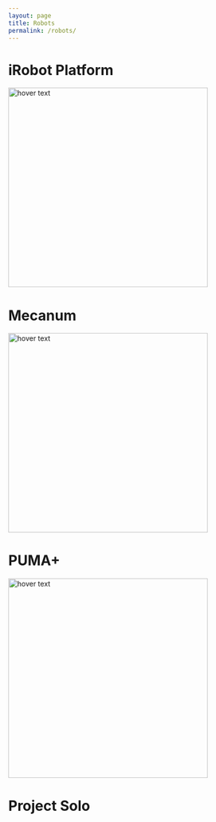```yaml
---
layout: page
title: Robots
permalink: /robots/
---
```


# iRobot Platform

<p align="left">
  <img src="{{ site.baseurl }}/images/irobot.jpeg" width="400" title="hover text">
</p> 

# Mecanum

<p align="left">
  <img src="{{ site.baseurl }}/images/mecanum.jpeg" width="400" title="hover text">
</p> 

# PUMA+

<p align="left">
  <img src="{{ site.baseurl }}/images/puma.jpeg" width="400" title="hover text">
</p> 

# Project Solo
